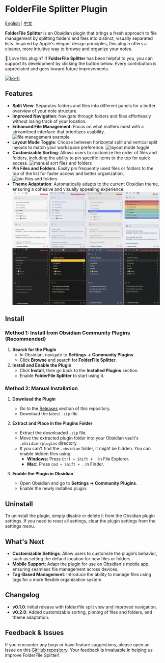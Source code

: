 # FolderFile Splitter Plugin

[English](./README.md) | [中文](./README-CN.md)

**FolderFile Splitter** is an Obsidian plugin that brings a fresh approach to file management by splitting folders and files into distinct, visually separated lists. Inspired by Apple's elegant design principles, this plugin offers a cleaner, more intuitive way to browse and organize your notes.

🌟 Love this plugin? If **FolderFile Splitter** has been helpful to you, you can support its development by clicking the button below.
Every contribution is appreciated and goes toward future improvements.

[![ko-fi](https://ko-fi.com/img/githubbutton_sm.svg)](https://ko-fi.com/G2G11D99ND)

## Features

- **Split View**: Separates folders and files into different panels for a better overview of your note structure.
- **Improved Navigation**: Navigate through folders and files effortlessly without losing track of your location.
- **Enhanced File Management**: Focus on what matters most with a streamlined interface that prioritizes usability.
  ![file management example](./src/assets/images/file_management.gif)
- **Layout Mode Toggle**: Choose between horizontal split and vertical split layouts to match your workspace preference.
  ![layout mode toggle](./src/assets/images/layout_mode.gif)
- **Customizable Sorting**: Allows users to customize the order of files and folders, including the ability to pin specific items to the top for quick access.
   ![manual sort files and folders](./src/assets/images/manual_sort.gif)
- **Pin Files and Folders**: Easily pin frequently used files or folders to the top of the list for faster access and better organization.
   ![pin files and folders](./src/assets/images/pin.gif)
- **Theme Adaptation**: Automatically adapts to the current Obsidian theme, ensuring a cohesive and visually appealing experience.
   ![theme adaptation](./src/assets/images/theme_adpation.png)
## Install
### Method 1: Install from Obsidian Community Plugins (Recommended)
1. **Search for the Plugin**
   - In Obsidian, navigate to **Settings → Community Plugins**.
   - Click **Browse** and search for **FolderFile Splitter**.
2. **Install and Enable the Plugin**
   - Click **Install**, then go back to the **Installed Plugins** section.
   - Enable **FolderFile Splitter** to start using it.

### Method 2: Manual Installation

1. **Download the Plugin**
   - Go to the [Releases](https://github.com/XuQuan-nikkkki/FolderFile-Splitter-Plugin/releases) section of this repository.
   - Download the latest `.zip` file.

2. **Extract and Place in the Plugins Folder**
   - Extract the downloaded `.zip` file.
   - Move the extracted plugin folder into your Obsidian vault's `.obsidian/plugins` directory.
   - If you can't find the `.obsidian` folder, it might be hidden. You can enable hidden files using:
     - **Windows:** Press `Ctrl + Shift + .` in File Explorer.
     - **Mac:** Press `Cmd + Shift + .` in Finder.

3. **Enable the Plugin in Obsidian**
   - Open Obsidian and go to **Settings → Community Plugins**.
   - Enable the newly installed plugin.

## Uninstall

To uninstall the plugin, simply disable or delete it from the Obsidian plugin settings. If you need to reset all settings, clear the plugin settings from the settings menu.

## What's Next

- **Customizable Settings**: Allow users to customize the plugin’s behavior, such as setting the default location for new files or folders.
- **Mobile Support**: Adapt the plugin for use on Obsidian's mobile app, ensuring seamless file management across devices.
- **Tag-Based Management**: Introduce the ability to manage files using tags for a more flexible organization system.

## Changelog

- **v0.1.0**: Initial release with folder/file split view and improved navigation.
- **v0.2.0**: Added customizable sorting, pinning of files and folders, and theme adaptation.

## Feedback & Issues

If you encounter any bugs or have feature suggestions, please open an issue on this [GitHub repository](https://github.com/XuQuan-nikkkki/FolderFile-Splitter-Plugin). Your feedback is invaluable in helping us improve FolderFile Splitter!
